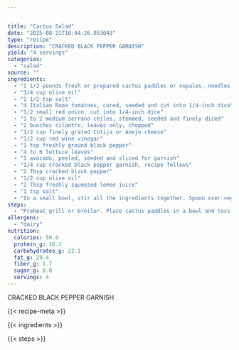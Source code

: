 ```yaml
---


title: "Cactus Salad"
date: "2025-08-21T10:44:26.953043"
type: "recipe"
description: "CRACKED BLACK PEPPER GARNISH"
yield: "4 servings"
categories:
  - "salad"
source: ""
ingredients:
  - "1 1/2 pounds fresh or prepared cactus paddles or nopales, needles removed"
  - "3/4 cup olive oil"
  - "1 1/2 tsp salt"
  - "4 Italian Roma tomatoes, cored, seeded and cut into 1/4-inch dice"
  - "1/2 small red onion, cut into 1/4-inch dice"
  - "1 to 2 medium serrano chiles, stemmed, seeded and finely diced"
  - "2 bunches cilantro, leaves only, chopped"
  - "1/2 cup finely grated Cotija or Anejo cheese"
  - "1/2 cup red wine vinegar"
  - "1 tsp freshly ground black pepper"
  - "4 to 6 lettuce leaves"
  - "1 avocado, peeled, seeded and sliced for garnish"
  - "1/4 cup cracked black pepper garnish, recipe follows"
  - "2 Tbsp cracked black pepper"
  - "1/2 cup olive oil"
  - "2 Tbsp freshly squeezed lemon juice"
  - "1 tsp salt"
  - "In a small bowl, stir all the ingredients together. Spoon over vegetables or drizzle lightly over dressed salads as a garnish."
steps:
  - "Preheat grill or broiler. Place cactus paddles in a bowl and toss with 1/4 cup of the olive oil and 1/2 tsp of the salt. Grill or broil the paddles until grill marks appear on each side, or they turn dark green with black patches, about 3 to 5 minutes. Set aside to cool to room temperature. Cover and chill 2 to 4 hours or overnight. Cut cactus into 1/2-inch pieces. In a large bowl, combine the cactus, tomatoes, onions, chiles, cilantro and cheese with the remaining 1/2 cup oil, the vinegar, the remaining 1 tsp salt and pepper. Toss well. Serve on plates lined with lettuce leaves, and garnish with avocado slices sprinkled with cracked pepper garnish."
allergens:
  - "dairy"
nutrition:
  calories: 50.0
  protein_g: 16.1
  carbohydrates_g: 22.1
  fat_g: 29.4
  fiber_g: 1.7
  sugar_g: 0.0
  servings: 4
---
```


CRACKED BLACK PEPPER GARNISH

{{< recipe-meta >}}

{{< ingredients >}}

{{< steps >}}
